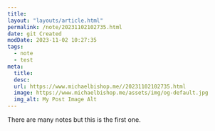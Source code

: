 ```yaml
---
title: 
layout: "layouts/article.html"
permalink: /note/20231102102735.html
date: git Created
modDate: 2023-11-02 10:27:35
tags:
  - note
  - test
meta:
  title: 
  desc: 
  url: https://www.michaelbishop.me//20231102102735.html
  image: https://www.michaelbishop.me/assets/img/og-default.jpg
  img_alt: My Post Image Alt
---
```


There are many notes but this is the first one.

<a href="https://brid.gy/publish/bluesky"></a>
<a href="https://brid.gy/publish/mastodon"></a>